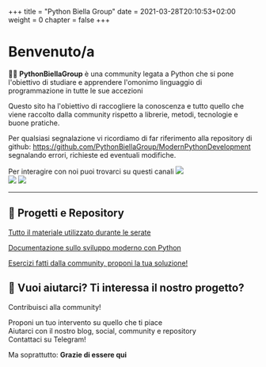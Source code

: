+++
title = "Python Biella Group"
date = 2021-03-28T20:10:53+02:00
weight = 0
chapter = false
+++

# Benvenuto/a

👨‍💻 **PythonBiellaGroup** è una community legata a Python che si pone l'obiettivo di studiare e apprendere l'omonimo linguaggio di programmazione in tutte le sue accezioni

Questo sito ha l'obiettivo di raccogliere la conoscenza e tutto quello che viene raccolto dalla community rispetto a librerie, metodi, tecnologie e buone pratiche.

Per qualsiasi segnalazione vi ricordiamo di far riferimento alla repository di github: https://github.com/PythonBiellaGroup/ModernPythonDevelopment segnalando errori, richieste ed eventuali modifiche.


Per interagire con noi puoi trovarci su questi canali
[![](https://img.shields.io/badge/-Telegram-informational?style=for-the-badge&logo=telegram&logoColor=white&color=0088cc)](https://t.me/joinchat/UZJZzGFKWf9JGGx5
)  
[![](https://img.shields.io/youtube/channel/subscribers/UCkvQcNjmC_duLhvDxeUPJAg?label=Youtube)](https://www.youtube.com/channel/UCkvQcNjmC_duLhvDxeUPJAg)
[![](https://img.shields.io/badge/Website-Il%20nostro%20blog-informational)](https://pythonbiella.herokuapp.com/
)

--------------------------
## 🚀 **Progetti e Repository**

[Tutto il materiale utilizzato durante le serate](
https://github.com/PythonBiellaGroup/MaterialeLezioni)

[Documentazione sullo sviluppo moderno con Python](https://pythonbiellagroup.github.io/ModernPythonDevelopment/)

[Esercizi fatti dalla community, proponi la tua soluzione!](
https://github.com/PythonBiellaGroup/Esercizi)


## 🤲 Vuoi aiutarci? Ti interessa il nostro progetto?

Contribuisci alla community!

Proponi un tuo intervento su quello che ti piace  
Aiutarci con il nostro blog, social, community e repository  
Contattaci su Telegram!

Ma soprattutto: **Grazie di essere qui**